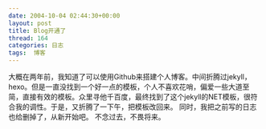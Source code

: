 ```yaml
---
date: 2004-10-04 02:44:30+00:00
layout: post
title: Blog开通了
thread: 164
categories: 日志
tags:  博客
---
```


大概在两年前，我知道了可以使用Github来搭建个人博客。中间折腾过jekyll，hexo。但是一直没找到一个好一点的模板，个人不喜欢花哨，偏爱一些大道至简，直接有效的模板。众里寻他千百度，最终找到了这个jekyll的NET模板，很符合我的调性。于是，又折腾了一下午，把模板改回来。
同时，我把之前写的日志也给删掉了，从新开始吧。
不念过去，不畏将来。